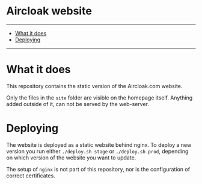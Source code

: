 Aircloak website
================

----------------------

- [What it does](#what-it-does)
- [Deploying](#deploying)

----------------------

# What it does

This repository contains the static version of the Aircloak.com website.

Only the files in the `site` folder are visible on the homepage itself.
Anything added outside of it, can not be served by the web-server.


# Deploying

The website is deployed as a static website behind nginx.
To deploy a new version you run either `./deploy.sh stage` or `./deploy.sh prod`,
depending on which version of the website you want to update.

The setup of `nginx` is not part of this repository, nor is the configuration
of correct certificates.
